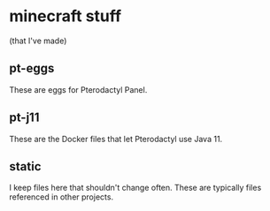 # minecraft stuff
(that I've made)

## pt-eggs
These are eggs for Pterodactyl Panel.

## pt-j11
These are the Docker files that let Pterodactyl use Java 11.

## static
I keep files here that shouldn't change often.
These are typically files referenced in other projects.
